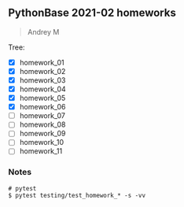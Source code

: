 ## PythonBase 2021-02 homeworks

> Andrey M

Tree:

- [X] homework_01
- [X] homework_02
- [X] homework_03
- [X] homework_04
- [X] homework_05
- [X] homework_06
- [ ] homework_07
- [ ] homework_08
- [ ] homework_09
- [ ] homework_10
- [ ] homework_11

### Notes

    # pytest
    $ pytest testing/test_homework_* -s -vv